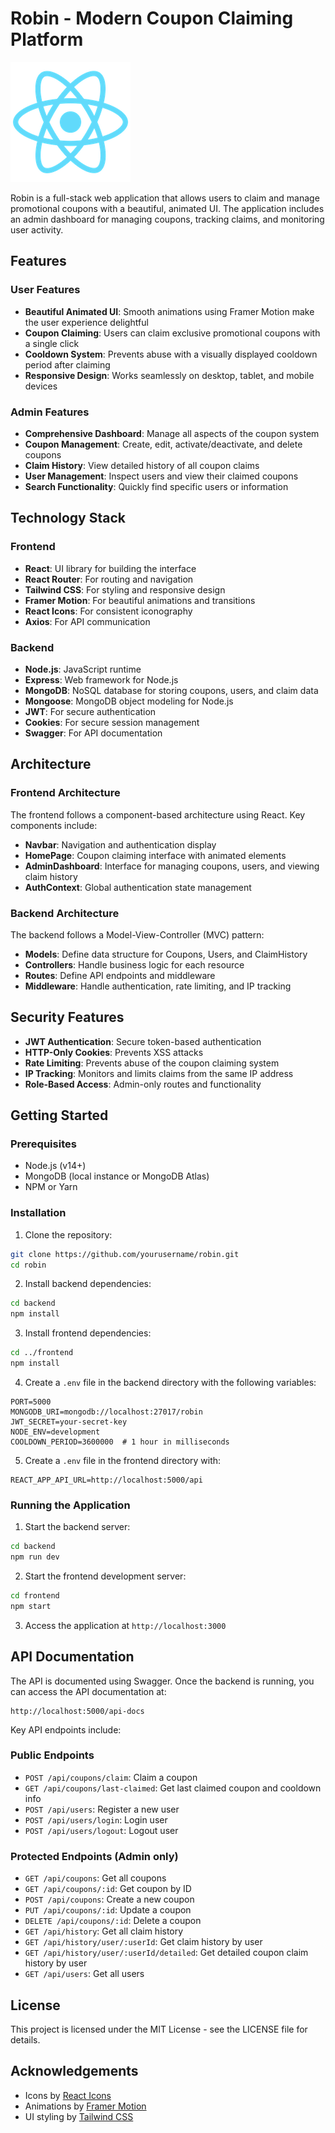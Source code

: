# Robin - Modern Coupon Claiming Platform

![Robin Logo](frontend/public/robin-logo.png)

Robin is a full-stack web application that allows users to claim and manage promotional coupons with a beautiful, animated UI. The application includes an admin dashboard for managing coupons, tracking claims, and monitoring user activity.

## Features

### User Features
- **Beautiful Animated UI**: Smooth animations using Framer Motion make the user experience delightful
- **Coupon Claiming**: Users can claim exclusive promotional coupons with a single click
- **Cooldown System**: Prevents abuse with a visually displayed cooldown period after claiming
- **Responsive Design**: Works seamlessly on desktop, tablet, and mobile devices

### Admin Features
- **Comprehensive Dashboard**: Manage all aspects of the coupon system
- **Coupon Management**: Create, edit, activate/deactivate, and delete coupons
- **Claim History**: View detailed history of all coupon claims
- **User Management**: Inspect users and view their claimed coupons
- **Search Functionality**: Quickly find specific users or information

## Technology Stack

### Frontend
- **React**: UI library for building the interface
- **React Router**: For routing and navigation
- **Tailwind CSS**: For styling and responsive design
- **Framer Motion**: For beautiful animations and transitions
- **React Icons**: For consistent iconography
- **Axios**: For API communication

### Backend
- **Node.js**: JavaScript runtime
- **Express**: Web framework for Node.js
- **MongoDB**: NoSQL database for storing coupons, users, and claim data
- **Mongoose**: MongoDB object modeling for Node.js
- **JWT**: For secure authentication
- **Cookies**: For secure session management
- **Swagger**: For API documentation

## Architecture

### Frontend Architecture
The frontend follows a component-based architecture using React. Key components include:
- **Navbar**: Navigation and authentication display
- **HomePage**: Coupon claiming interface with animated elements
- **AdminDashboard**: Interface for managing coupons, users, and viewing claim history
- **AuthContext**: Global authentication state management

### Backend Architecture
The backend follows a Model-View-Controller (MVC) pattern:
- **Models**: Define data structure for Coupons, Users, and ClaimHistory
- **Controllers**: Handle business logic for each resource
- **Routes**: Define API endpoints and middleware
- **Middleware**: Handle authentication, rate limiting, and IP tracking

## Security Features
- **JWT Authentication**: Secure token-based authentication
- **HTTP-Only Cookies**: Prevents XSS attacks
- **Rate Limiting**: Prevents abuse of the coupon claiming system
- **IP Tracking**: Monitors and limits claims from the same IP address
- **Role-Based Access**: Admin-only routes and functionality

## Getting Started

### Prerequisites
- Node.js (v14+)
- MongoDB (local instance or MongoDB Atlas)
- NPM or Yarn

### Installation

1. Clone the repository:
```bash
git clone https://github.com/yourusername/robin.git
cd robin
```

2. Install backend dependencies:
```bash
cd backend
npm install
```

3. Install frontend dependencies:
```bash
cd ../frontend
npm install
```

4. Create a `.env` file in the backend directory with the following variables:
```
PORT=5000
MONGODB_URI=mongodb://localhost:27017/robin
JWT_SECRET=your-secret-key
NODE_ENV=development
COOLDOWN_PERIOD=3600000  # 1 hour in milliseconds
```

5. Create a `.env` file in the frontend directory with:
```
REACT_APP_API_URL=http://localhost:5000/api
```

### Running the Application

1. Start the backend server:
```bash
cd backend
npm run dev
```

2. Start the frontend development server:
```bash
cd frontend
npm start
```

3. Access the application at `http://localhost:3000`

## API Documentation

The API is documented using Swagger. Once the backend is running, you can access the API documentation at:

```
http://localhost:5000/api-docs
```

Key API endpoints include:

### Public Endpoints
- `POST /api/coupons/claim`: Claim a coupon
- `GET /api/coupons/last-claimed`: Get last claimed coupon and cooldown info
- `POST /api/users`: Register a new user
- `POST /api/users/login`: Login user
- `POST /api/users/logout`: Logout user

### Protected Endpoints (Admin only)
- `GET /api/coupons`: Get all coupons
- `GET /api/coupons/:id`: Get coupon by ID
- `POST /api/coupons`: Create a new coupon
- `PUT /api/coupons/:id`: Update a coupon
- `DELETE /api/coupons/:id`: Delete a coupon
- `GET /api/history`: Get all claim history
- `GET /api/history/user/:userId`: Get claim history by user
- `GET /api/history/user/:userId/detailed`: Get detailed coupon claim history by user
- `GET /api/users`: Get all users

## License

This project is licensed under the MIT License - see the LICENSE file for details.

## Acknowledgements
- Icons by [React Icons](https://react-icons.github.io/react-icons/)
- Animations by [Framer Motion](https://www.framer.com/motion/)
- UI styling by [Tailwind CSS](https://tailwindcss.com/) 